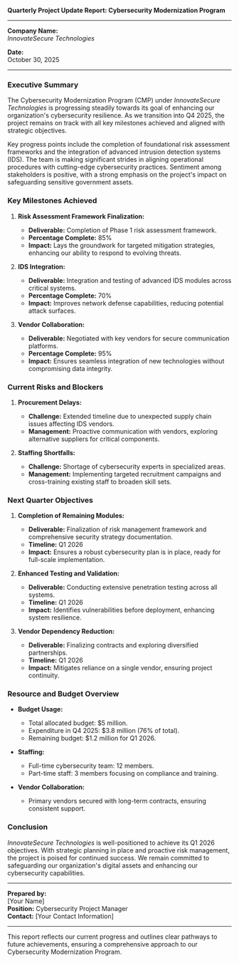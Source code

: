 

**Quarterly Project Update Report: Cybersecurity Modernization Program**

---

**Company Name:**  
*InnovateSecure Technologies*

**Date:**  
October 30, 2025

---

### Executive Summary

The Cybersecurity Modernization Program (CMP) under *InnovateSecure Technologies* is progressing steadily towards its goal of enhancing our organization's cybersecurity resilience. As we transition into Q4 2025, the project remains on track with all key milestones achieved and aligned with strategic objectives.

Key progress points include the completion of foundational risk assessment frameworks and the integration of advanced intrusion detection systems (IDS). The team is making significant strides in aligning operational procedures with cutting-edge cybersecurity practices. Sentiment among stakeholders is positive, with a strong emphasis on the project's impact on safeguarding sensitive government assets.

### Key Milestones Achieved

1. **Risk Assessment Framework Finalization:**  
   - **Deliverable:** Completion of Phase 1 risk assessment framework.
   - **Percentage Complete:** 85%
   - **Impact:** Lays the groundwork for targeted mitigation strategies, enhancing our ability to respond to evolving threats.

2. **IDS Integration:**  
   - **Deliverable:** Integration and testing of advanced IDS modules across critical systems.
   - **Percentage Complete:** 70%
   - **Impact:** Improves network defense capabilities, reducing potential attack surfaces.

3. **Vendor Collaboration:**  
   - **Deliverable:** Negotiated with key vendors for secure communication platforms.
   - **Percentage Complete:** 95%
   - **Impact:** Ensures seamless integration of new technologies without compromising data integrity.

### Current Risks and Blockers

1. **Procurement Delays:**  
   - **Challenge:** Extended timeline due to unexpected supply chain issues affecting IDS vendors.
   - **Management:** Proactive communication with vendors, exploring alternative suppliers for critical components.

2. **Staffing Shortfalls:**  
   - **Challenge:** Shortage of cybersecurity experts in specialized areas.
   - **Management:** Implementing targeted recruitment campaigns and cross-training existing staff to broaden skill sets.

### Next Quarter Objectives

1. **Completion of Remaining Modules:**  
   - **Deliverable:** Finalization of risk management framework and comprehensive security strategy documentation.
   - **Timeline:** Q1 2026
   - **Impact:** Ensures a robust cybersecurity plan is in place, ready for full-scale implementation.

2. **Enhanced Testing and Validation:**  
   - **Deliverable:** Conducting extensive penetration testing across all systems.
   - **Timeline:** Q1 2026
   - **Impact:** Identifies vulnerabilities before deployment, enhancing system resilience.

3. **Vendor Dependency Reduction:**  
   - **Deliverable:** Finalizing contracts and exploring diversified partnerships.
   - **Timeline:** Q1 2026
   - **Impact:** Mitigates reliance on a single vendor, ensuring project continuity.

### Resource and Budget Overview

- **Budget Usage:**  
  - Total allocated budget: $5 million.  
  - Expenditure in Q4 2025: $3.8 million (76% of total).  
  - Remaining budget: $1.2 million for Q1 2026.

- **Staffing:**  
  - Full-time cybersecurity team: 12 members.
  - Part-time staff: 3 members focusing on compliance and training.

- **Vendor Collaboration:**  
  - Primary vendors secured with long-term contracts, ensuring consistent support.

### Conclusion

*InnovateSecure Technologies* is well-positioned to achieve its Q1 2026 objectives. With strategic planning in place and proactive risk management, the project is poised for continued success. We remain committed to safeguarding our organization's digital assets and enhancing our cybersecurity capabilities.

---

**Prepared by:**  
[Your Name]  
**Position:** Cybersecurity Project Manager  
**Contact:** [Your Contact Information]

---

This report reflects our current progress and outlines clear pathways to future achievements, ensuring a comprehensive approach to our Cybersecurity Modernization Program.
